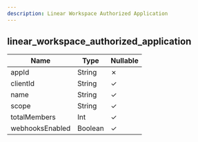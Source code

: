 ```yaml
---
description: Linear Workspace Authorized Application
---
```

linear_workspace_authorized_application
---------------------------------------

| **Name**        | **Type** | **Nullable** |
| --------------- | -------- | ------------ |
| appId           | String   | &cross;      |
| clientId        | String   | &check;      |
| name            | String   | &check;      |
| scope           | String   | &check;      |
| totalMembers    | Int      | &check;      |
| webhooksEnabled | Boolean  | &check;      |
